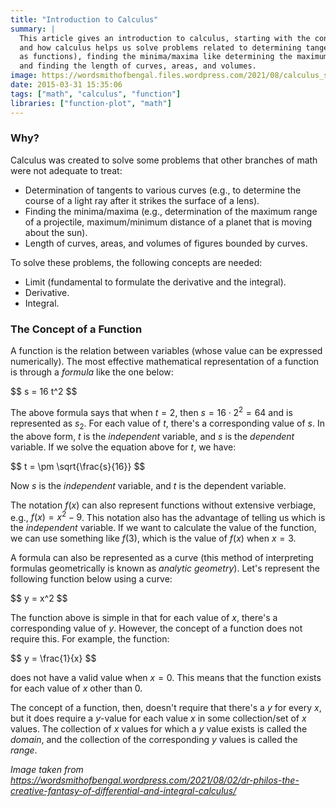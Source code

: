 ```yaml
---
title: "Introduction to Calculus"
summary: |
  This article gives an introduction to calculus, starting with the concept of a function
  and how calculus helps us solve problems related to determining tangents to curves (expressed
  as functions), finding the minima/maxima like determining the maximum range of a projectile,
  and finding the length of curves, areas, and volumes.
image: https://wordsmithofbengal.files.wordpress.com/2021/08/calculus_score-sheet.png
date: 2015-03-31 15:35:06
tags: ["math", "calculus", "function"]
libraries: ["function-plot", "math"]
---
```


### Why?

Calculus was created to solve some problems that other branches of math were not adequate to treat:

- Determination of tangents to various curves (e.g., to determine the course of a light ray after it strikes the surface of a lens).
- Finding the minima/maxima (e.g., determination of the maximum range of a projectile, maximum/minimum distance of a planet that is moving about the sun).
- Length of curves, areas, and volumes of figures bounded by curves.

To solve these problems, the following concepts are needed:

- Limit (fundamental to formulate the derivative and the integral).
- Derivative.
- Integral.

### The Concept of a Function

A function is the relation between variables (whose value can be expressed numerically). The most effective mathematical representation of a function is through a *formula* like the one below:

<div>$$
s = 16 t^2
$$</div>

The above formula says that when $t=2$, then $s=16 \cdot 2^2 = 64$ and is represented as $s_2$. For each value of $t$, there's a corresponding value of $s$. In the above form, $t$ is the *independent* variable, and $s$ is the *dependent* variable. If we solve the equation above for $t$, we have:

<div>$$
t = \pm \sqrt{\frac{s}{16}}
$$</div>

Now $s$ is the *independent* variable, and $t$ is the dependent variable.

The notation $f(x)$ can also represent functions without extensive verbiage, e.g., $f(x) = x^2 - 9$. This notation also has the advantage of telling us which is the *independent* variable. If we want to calculate the value of the function, we can use something like $f(3)$, which is the value of $f(x)$ when $x = 3$.

A formula can also be represented as a curve (this method of interpreting formulas geometrically is known as *analytic geometry*). Let's represent the following function below using a curve:

<div>$$
y = x^2
$$</div>

<div id="formula-as-a-curve"></div>

The function above is simple in that for each value of $x$, there's a corresponding value of $y$. However, the concept of a function does not require this. For example, the function:

<div>$$
y = \frac{1}{x}
$$</div>

does not have a valid value when $x = 0$. This means that the function exists for each value of $x$ other than $0$.

<div id="for-other-than-0"></div>

The concept of a function, then, doesn't require that there's a $y$ for every $x$, but it does require a $y$-value for each value $x$ in some collection/set of $x$ values. The collection of $x$ values for which a $y$ value exists is called the *domain*, and the collection of the corresponding $y$ values is called the *range*.

<script src="/js/calculus/intro.js"></script>

*Image taken from https://wordsmithofbengal.wordpress.com/2021/08/02/dr-philos-the-creative-fantasy-of-differential-and-integral-calculus/*

